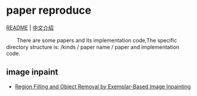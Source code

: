 # paper reproduce

[README](README_en.md) | [中文介绍](README.md)

　　There are some papers and its implementation code,The specific directory structure is: /kinds / paper name / paper and implementation code.

## image inpaint

* [Region Filling and Object Removal by Exemplar-Based Image Inpainting](https://github.com/YinAoXiong/paper_reproduce/tree/master/inpaint-object-remover/Region%20Filling%20and%20Object%20Removal%20by%20Exemplar-Based%20Image%20Inpainting)